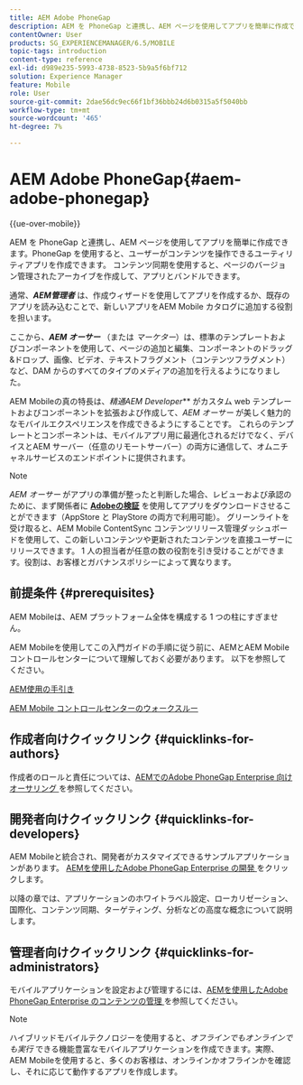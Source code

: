 ```yaml
---
title: AEM Adobe PhoneGap
description: AEM を PhoneGap と連携し、AEM ページを使用してアプリを簡単に作成できます。このページでは、Adobe PhoneGap Enterprise の概要を説明します。
contentOwner: User
products: SG_EXPERIENCEMANAGER/6.5/MOBILE
topic-tags: introduction
content-type: reference
exl-id: d989e235-5993-4738-8523-5b9a5f6bf712
solution: Experience Manager
feature: Mobile
role: User
source-git-commit: 2dae56dc9ec66f1bf36bbb24d6b0315a5f5040bb
workflow-type: tm+mt
source-wordcount: '465'
ht-degree: 7%

---
```


# AEM Adobe PhoneGap{#aem-adobe-phonegap}

{{ue-over-mobile}}

AEM を PhoneGap と連携し、AEM ページを使用してアプリを簡単に作成できます。PhoneGap を使用すると、ユーザーがコンテンツを操作できるユーティリティアプリを作成できます。 コンテンツ同期を使用すると、ページのバージョン管理されたアーカイブを作成して、アプリとバンドルできます。

通常、***AEM管理者*** は、作成ウィザードを使用してアプリを作成するか、既存のアプリを読み込むことで、新しいアプリをAEM Mobile カタログに追加する役割を担います。

ここから、***AEM オーサー*** （または *マーケター*）は、標準のテンプレートおよびコンポーネントを使用して、ページの追加と編集、コンポーネントのドラッグ&amp;ドロップ、画像、ビデオ、テキストフラグメント（コンテンツフラグメント）など、DAM からのすべてのタイプのメディアの追加を行えるようになりました。

AEM Mobileの真の特長は、*精通&#x200B;**&#x200B;**&#x200B;AEM Developer*** がカスタム web テンプレートおよびコンポーネントを拡張および作成して、*AEM オーサー* が美しく魅力的なモバイルエクスペリエンスを作成できるようにすることです。 これらのテンプレートとコンポーネントは、モバイルアプリ用に最適化されるだけでなく、デバイスとAEM サーバー（任意のリモートサーバー）の両方に通信して、オムニチャネルサービスのエンドポイントに提供されます。

>[!NOTE]
>
>*AEM オーサー* がアプリの準備が整ったと判断した場合、レビューおよび承認のために、まず関係者に **[Adobeの検証](/help/mobile/phonegap-mobile-quickstart.md)** を使用してアプリをダウンロードさせることができます（AppStore と PlayStore の両方で利用可能）。 グリーンライトを受け取ると、AEM Mobile ContentSync コンテンツリリース管理ダッシュボードを使用して、この新しいコンテンツや更新されたコンテンツを直接ユーザーにリリースできます。 1 人の担当者が任意の数の役割を引き受けることができます。役割は、お客様とガバナンスポリシーによって異なります。

## 前提条件 {#prerequisites}

AEM Mobileは、AEM プラットフォーム全体を構成する 1 つの柱にすぎません。

AEM Mobileを使用してこの入門ガイドの手順に従う前に、AEMとAEM Mobile コントロールセンターについて理解しておく必要があります。 以下を参照してください。

[AEM使用の手引き](/help/sites-deploying/deploy.md)

[AEM Mobile コントロールセンターのウォークスルー](/help/mobile/phonegap-authoring-apps.md)

## 作成者向けクイックリンク {#quicklinks-for-authors}

作成者のロールと責任については、[AEMでのAdobe PhoneGap Enterprise 向けオーサリング ](/help/mobile/phonegap.md) を参照してください。

## 開発者向けクイックリンク {#quicklinks-for-developers}

AEM Mobileと統合され、開発者がカスタマイズできるサンプルアプリケーションがあります。 [AEMを使用したAdobe PhoneGap Enterprise の開発 ](/help/mobile/developing-in-phonegap.md) をクリックします。

以降の章では、アプリケーションのホワイトラベル設定、ローカリゼーション、国際化、コンテンツ同期、ターゲティング、分析などの高度な概念について説明します。

## 管理者向けクイックリンク {#quicklinks-for-administrators}

モバイルアプリケーションを設定および管理するには、[AEMを使用したAdobe PhoneGap Enterprise のコンテンツの管理 ](/help/mobile/administer-phonegap.md) を参照してください。

>[!NOTE]
>
>ハイブリッドモバイルテクノロジーを使用すると、*オフラインでもオンラインでも実行* できる機能豊富なモバイルアプリケーションを作成できます。実際、AEM Mobileを使用すると、多くのお客様は、オンラインかオフラインかを確認し、それに応じて動作するアプリを作成します。

